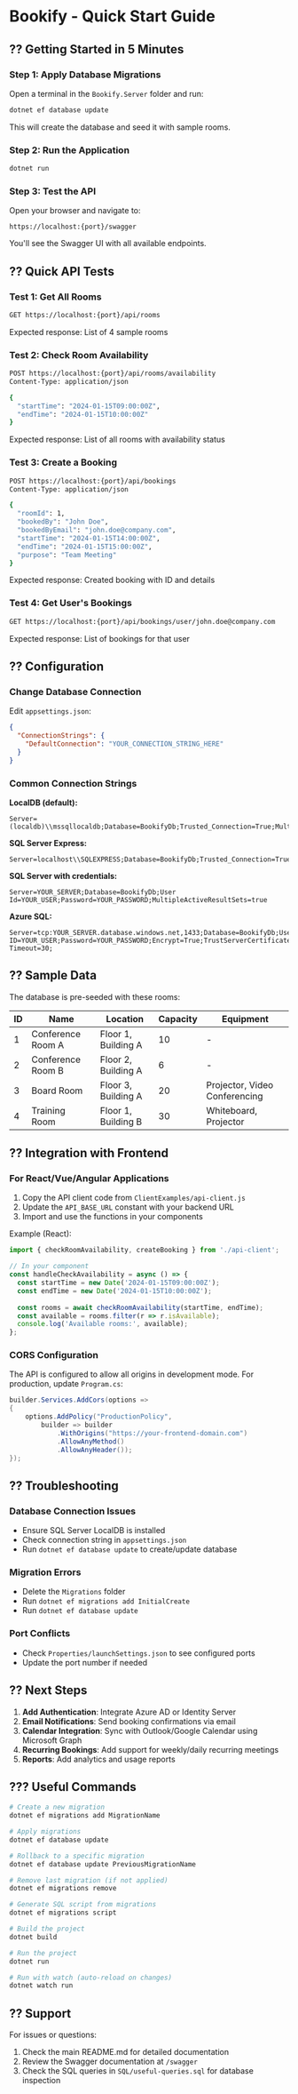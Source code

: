 # Bookify - Quick Start Guide

## ?? Getting Started in 5 Minutes

### Step 1: Apply Database Migrations
Open a terminal in the `Bookify.Server` folder and run:

```bash
dotnet ef database update
```

This will create the database and seed it with sample rooms.

### Step 2: Run the Application
```bash
dotnet run
```

### Step 3: Test the API
Open your browser and navigate to:
```
https://localhost:{port}/swagger
```

You'll see the Swagger UI with all available endpoints.

## ?? Quick API Tests

### Test 1: Get All Rooms
```bash
GET https://localhost:{port}/api/rooms
```

Expected response: List of 4 sample rooms

### Test 2: Check Room Availability
```bash
POST https://localhost:{port}/api/rooms/availability
Content-Type: application/json

{
  "startTime": "2024-01-15T09:00:00Z",
  "endTime": "2024-01-15T10:00:00Z"
}
```

Expected response: List of all rooms with availability status

### Test 3: Create a Booking
```bash
POST https://localhost:{port}/api/bookings
Content-Type: application/json

{
  "roomId": 1,
  "bookedBy": "John Doe",
  "bookedByEmail": "john.doe@company.com",
  "startTime": "2024-01-15T14:00:00Z",
  "endTime": "2024-01-15T15:00:00Z",
  "purpose": "Team Meeting"
}
```

Expected response: Created booking with ID and details

### Test 4: Get User's Bookings
```bash
GET https://localhost:{port}/api/bookings/user/john.doe@company.com
```

Expected response: List of bookings for that user

## ?? Configuration

### Change Database Connection
Edit `appsettings.json`:

```json
{
  "ConnectionStrings": {
    "DefaultConnection": "YOUR_CONNECTION_STRING_HERE"
  }
}
```

### Common Connection Strings

**LocalDB (default):**
```
Server=(localdb)\\mssqllocaldb;Database=BookifyDb;Trusted_Connection=True;MultipleActiveResultSets=true
```

**SQL Server Express:**
```
Server=localhost\\SQLEXPRESS;Database=BookifyDb;Trusted_Connection=True;MultipleActiveResultSets=true
```

**SQL Server with credentials:**
```
Server=YOUR_SERVER;Database=BookifyDb;User Id=YOUR_USER;Password=YOUR_PASSWORD;MultipleActiveResultSets=true
```

**Azure SQL:**
```
Server=tcp:YOUR_SERVER.database.windows.net,1433;Database=BookifyDb;User ID=YOUR_USER;Password=YOUR_PASSWORD;Encrypt=True;TrustServerCertificate=False;Connection Timeout=30;
```

## ?? Sample Data

The database is pre-seeded with these rooms:

| ID | Name | Location | Capacity | Equipment |
|----|------|----------|----------|-----------|
| 1 | Conference Room A | Floor 1, Building A | 10 | - |
| 2 | Conference Room B | Floor 2, Building A | 6 | - |
| 3 | Board Room | Floor 3, Building A | 20 | Projector, Video Conferencing |
| 4 | Training Room | Floor 1, Building B | 30 | Whiteboard, Projector |

## ?? Integration with Frontend

### For React/Vue/Angular Applications

1. Copy the API client code from `ClientExamples/api-client.js`
2. Update the `API_BASE_URL` constant with your backend URL
3. Import and use the functions in your components

Example (React):
```javascript
import { checkRoomAvailability, createBooking } from './api-client';

// In your component
const handleCheckAvailability = async () => {
  const startTime = new Date('2024-01-15T09:00:00Z');
  const endTime = new Date('2024-01-15T10:00:00Z');
  
  const rooms = await checkRoomAvailability(startTime, endTime);
  const available = rooms.filter(r => r.isAvailable);
  console.log('Available rooms:', available);
};
```

### CORS Configuration

The API is configured to allow all origins in development mode. For production, update `Program.cs`:

```csharp
builder.Services.AddCors(options =>
{
    options.AddPolicy("ProductionPolicy",
        builder => builder
            .WithOrigins("https://your-frontend-domain.com")
            .AllowAnyMethod()
            .AllowAnyHeader());
});
```

## ?? Troubleshooting

### Database Connection Issues
- Ensure SQL Server LocalDB is installed
- Check connection string in `appsettings.json`
- Run `dotnet ef database update` to create/update database

### Migration Errors
- Delete the `Migrations` folder
- Run `dotnet ef migrations add InitialCreate`
- Run `dotnet ef database update`

### Port Conflicts
- Check `Properties/launchSettings.json` to see configured ports
- Update the port number if needed

## ?? Next Steps

1. **Add Authentication**: Integrate Azure AD or Identity Server
2. **Email Notifications**: Send booking confirmations via email
3. **Calendar Integration**: Sync with Outlook/Google Calendar using Microsoft Graph
4. **Recurring Bookings**: Add support for weekly/daily recurring meetings
5. **Reports**: Add analytics and usage reports

## ??? Useful Commands

```bash
# Create a new migration
dotnet ef migrations add MigrationName

# Apply migrations
dotnet ef database update

# Rollback to a specific migration
dotnet ef database update PreviousMigrationName

# Remove last migration (if not applied)
dotnet ef migrations remove

# Generate SQL script from migrations
dotnet ef migrations script

# Build the project
dotnet build

# Run the project
dotnet run

# Run with watch (auto-reload on changes)
dotnet watch run
```

## ?? Support

For issues or questions:
1. Check the main README.md for detailed documentation
2. Review the Swagger documentation at `/swagger`
3. Check the SQL queries in `SQL/useful-queries.sql` for database inspection
